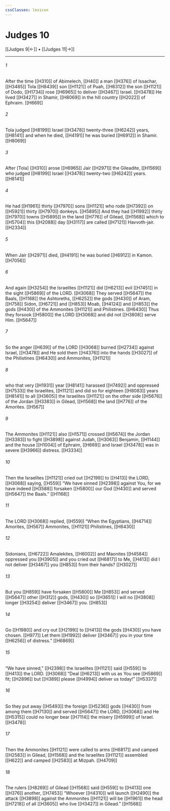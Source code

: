 ```yaml
---
cssClasses: lexicon
---
```


# Judges 10

[[Judges 9|←]] • [[Judges 11|→]]

---

###### 1
After the time [[H310]] of Abimelech, [[H40]] a man [[H376]] of Issachar, [[H3485]] Tola [[H8439]] son [[H1121]] of Puah, [[H6312]] the son [[H1121]] of Dodo, [[H1734]] rose [[H6965]] to deliver [[H3467]] Israel. [[H3478]] He lived [[H3427]] in Shamir, [[H8069]] in the hill country [[H2022]] of Ephraim. [[H669]]

###### 2
Tola judged [[H8199]] Israel [[H3478]] twenty-three [[H6242]] years, [[H8141]] and when he died, [[H4191]] he was buried [[H6912]] in Shamir. [[H8069]]

###### 3
After [Tola] [[H310]] arose [[H6965]] Jair [[H2971]] the Gileadite, [[H1569]] who judged [[H8199]] Israel [[H3478]] twenty-two [[H6242]] years. [[H8141]]

###### 4
He had [[H1961]] thirty [[H7970]] sons [[H1121]] who rode [[H7392]] on [[H5921]] thirty [[H7970]] donkeys. [[H5895]] And they had [[H1992]] thirty [[H7970]] towns [[H5895]] in the land [[H776]] of Gilead, [[H1568]] which to [[H5704]] this [[H2088]] day [[H3117]] are called [[H7121]] Havvoth-jair. [[H2334]]

###### 5
When Jair [[H2971]] died, [[H4191]] he was buried [[H6912]] in Kamon. [[H7056]]

###### 6
And again [[H3254]] the Israelites [[H1121]] did [[H6213]] evil [[H7451]] in the sight [[H5869]] of the LORD. [[H3068]] They served [[H5647]] the Baals, [[H1168]] the Ashtoreths, [[H6252]] the gods [[H430]] of Aram, [[H758]] Sidon, [[H6721]] and [[H853]] Moab, [[H4124]] and [[H853]] the gods [[H430]] of the Ammonites [[H1121]] and Philistines. [[H6430]] Thus they forsook [[H5800]] the LORD [[H3068]] and did not [[H3808]] serve Him. [[H5647]]

###### 7
So the anger [[H639]] of the LORD [[H3068]] burned [[H2734]] against Israel, [[H3478]] and He sold them [[H4376]] into the hands [[H3027]] of the Philistines [[H6430]] and Ammonites, [[H1121]]

###### 8
who that very [[H1931]] year [[H8141]] harassed [[H7492]] and oppressed [[H7533]] the Israelites, [[H1121]] and did so for eighteen [[H8083]] years [[H8141]] to all [[H3605]] the Israelites [[H1121]] on the other side [[H5676]] of the Jordan [[H3383]] in Gilead, [[H1568]] the land [[H776]] of the Amorites. [[H567]]

###### 9
The Ammonites [[H1121]] also [[H1571]] crossed [[H5674]] the Jordan [[H3383]] to fight [[H3898]] against Judah, [[H3063]] Benjamin, [[H1144]] and the house [[H1004]] of Ephraim, [[H669]] and Israel [[H3478]] was in severe [[H3966]] distress. [[H3334]]

###### 10
Then the Israelites [[H1121]] cried out [[H2199]] to [[H413]] the LORD, [[H3068]] saying, [[H559]] “We have sinned [[H2398]] against You,  for we have indeed [[H3588]] forsaken [[H5800]] our God [[H430]] and served [[H5647]] the Baals.” [[H1168]]

###### 11
The LORD [[H3068]] replied, [[H559]] “When the Egyptians, [[H4714]] Amorites, [[H567]] Ammonites, [[H1121]] Philistines, [[H6430]]

###### 12
Sidonians, [[H6722]] Amalekites, [[H6002]] and Maonites [[H4584]] oppressed you [[H3905]] and you cried out [[H6817]] to Me, [[H413]] did I not deliver [[H3467]] you [[H853]] from their hands? [[H3027]]

###### 13
But you [[H859]] have forsaken [[H5800]] Me [[H853]] and served [[H5647]] other [[H312]] gods, [[H430]] so [[H3651]] I will no [[H3808]] longer [[H3254]] deliver [[H3467]] you. [[H853]]

###### 14
Go [[H1980]] and cry out [[H2199]] to [[H413]] the gods [[H430]] you have chosen. [[H977]] Let them [[H1992]] deliver [[H3467]] you  in your time [[H6256]] of distress.” [[H6869]]

###### 15
“We have sinned,” [[H2398]] the Israelites [[H1121]] said [[H559]] to [[H413]] the LORD. [[H3068]] “Deal [[H6213]] with us  as You see [[H5869]] fit; [[H2896]] but [[H389]] please [[H4994]] deliver us today!” [[H5337]]

###### 16
So they put away [[H5493]] the foreign [[H5236]] gods [[H430]] from among them [[H7130]] and served [[H5647]] the LORD, [[H3068]] and He [[H5315]] could no longer bear [[H7114]] the misery [[H5999]] of Israel. [[H3478]]

###### 17
Then the Ammonites [[H1121]] were called to arms [[H6817]] and camped [[H2583]] in Gilead, [[H1568]] and the Israelites [[H1121]] assembled [[H622]] and camped [[H2583]] at Mizpah. [[H4709]]

###### 18
The rulers [[H8269]] of Gilead [[H1568]] said [[H559]] to [[H413]] one [[H376]] another, [[H7453]] “Whoever [[H4310]] will launch [[H2490]] the attack [[H3898]] against the Ammonites [[H1121]] will be [[H1961]] the head [[H7218]] of all [[H3605]] who live [[H3427]] in Gilead.” [[H1568]]


